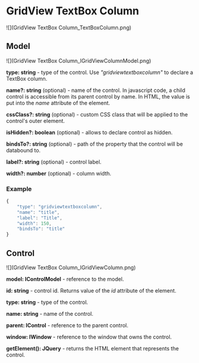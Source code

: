 # GridView TextBox Column

![](GridView TextBox Column_TextBoxColumn.png)

## Model

![](GridView TextBox Column_IGridViewColumnModel.png)

**type: string** - type of the control. Use _"gridviewtextboxcolumn"_ to declare a TextBox column.

**name?: string** (optional) - name of the control. In javascript code, a child control is accessible from its parent control by name. In HTML, the value is put into the _name_ attribute of the element.

**cssClass?: string** (optional) - custom CSS class that will be applied to the control's outer element.

**isHidden?: boolean** (optional) - allows to declare control as hidden.

**bindsTo?: string** (optional) - path of the property that the control will be databound to.

**label?: string** (optional) - control label.

**width?: number** (optional) - column width.

### Example

```javascript
{
	"type": "gridviewtextboxcolumn",
	"name": "title",
	"label": "Title",
	"width": 150,
	"bindsTo": "title"
}
```

## Control

![](GridView TextBox Column_IGridViewColumn.png)

**model: IControlModel** - reference to the model.

**id: string** - control id. Returns value of the _id_ attribute of the element.

**type: string** - type of the control.

**name: string** - name of the control.

**parent: IControl** - reference to the parent control.

**window: IWindow** - reference to the window that owns the control.

**getElement(): JQuery** - returns the HTML element that represents the control.
